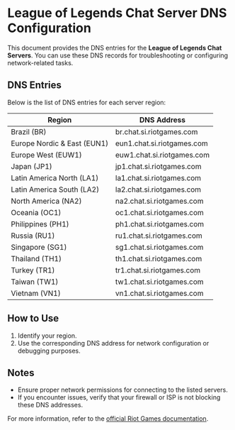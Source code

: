 # League of Legends Chat Server DNS Configuration

This document provides the DNS entries for the **League of Legends Chat Servers**. You can use these DNS records for troubleshooting or configuring network-related tasks.

## DNS Entries

Below is the list of DNS entries for each server region:

| Region           | DNS Address                  |
|------------------|------------------------------|
| Brazil (BR)      | br.chat.si.riotgames.com     |
| Europe Nordic & East (EUN1) | eun1.chat.si.riotgames.com |
| Europe West (EUW1) | euw1.chat.si.riotgames.com  |
| Japan (JP1)      | jp1.chat.si.riotgames.com    |
| Latin America North (LA1) | la1.chat.si.riotgames.com |
| Latin America South (LA2) | la2.chat.si.riotgames.com |
| North America (NA2) | na2.chat.si.riotgames.com |
| Oceania (OC1)    | oc1.chat.si.riotgames.com    |
| Philippines (PH1) | ph1.chat.si.riotgames.com   |
| Russia (RU1)     | ru1.chat.si.riotgames.com    |
| Singapore (SG1)  | sg1.chat.si.riotgames.com    |
| Thailand (TH1)   | th1.chat.si.riotgames.com    |
| Turkey (TR1)     | tr1.chat.si.riotgames.com    |
| Taiwan (TW1)     | tw1.chat.si.riotgames.com    |
| Vietnam (VN1)    | vn1.chat.si.riotgames.com    |

## How to Use

1. Identify your region.
2. Use the corresponding DNS address for network configuration or debugging purposes.

## Notes
- Ensure proper network permissions for connecting to the listed servers.
- If you encounter issues, verify that your firewall or ISP is not blocking these DNS addresses.

For more information, refer to the [official Riot Games documentation](https://www.riotgames.com).

